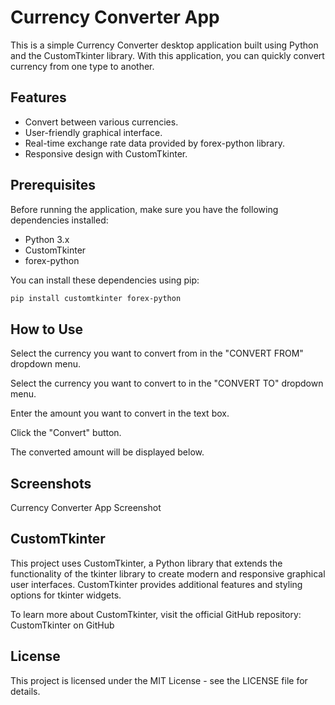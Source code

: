 # Currency Converter App

This is a simple Currency Converter desktop application built using Python and the CustomTkinter library. With this application, you can quickly convert currency from one type to another.

## Features

- Convert between various currencies.
- User-friendly graphical interface.
- Real-time exchange rate data provided by forex-python library.
- Responsive design with CustomTkinter.

## Prerequisites

Before running the application, make sure you have the following dependencies installed:

- Python 3.x
- CustomTkinter
- forex-python

You can install these dependencies using pip:

```bash
pip install customtkinter forex-python
```

## How to Use
Select the currency you want to convert from in the "CONVERT FROM" dropdown menu.

Select the currency you want to convert to in the "CONVERT TO" dropdown menu.

Enter the amount you want to convert in the text box.

Click the "Convert" button.

The converted amount will be displayed below.

## Screenshots
Currency Converter App Screenshot

## CustomTkinter
This project uses CustomTkinter, a Python library that extends the functionality of the tkinter library to create modern and responsive graphical user interfaces. CustomTkinter provides additional features and styling options for tkinter widgets.

To learn more about CustomTkinter, visit the official GitHub repository: CustomTkinter on GitHub

## License
This project is licensed under the MIT License - see the LICENSE file for details.
